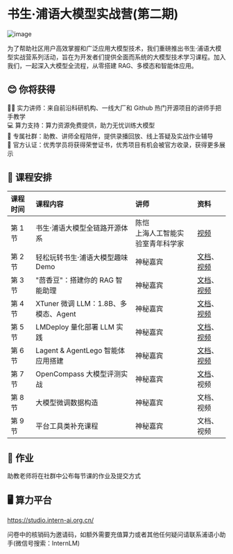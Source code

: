 # 书生·浦语大模型实战营(第二期)


![image](https://github.com/InternLM/Tutorial/assets/25839884/b15c1ce3-966e-4cd9-a425-db70d90218e0)


为了帮助社区用户高效掌握和广泛应用大模型技术，我们重磅推出书生·浦语大模型实战营系列活动，旨在为开发者们提供全面而系统的大模型技术学习课程。加入我们，一起深入大模型全流程，从零搭建 RAG、多模态和智能体应用。


## 😊 你将获得

👨‍🏫 实力讲师：来自前沿科研机构、一线大厂和 Github 热门开源项目的讲师手把手教学  
💻 算力支持：算力资源免费提供，助力无忧训练大模型  
💬 专属社群：助教、讲师全程陪伴，提供录播回放、线上答疑及实战作业辅导  
📜 官方认证：优秀学员将获得荣誉证书，优秀项目有机会被官方收录，获得更多展示  

## 📅 课程安排

|课程时间|课程内容|讲师|资料|
|:-----|:----|:----|:-----|
|第 1 节|书生·浦语大模型全链路开源体系 |陈恺 </br>上海人工智能实验室青年科学家|[视频](https://www.bilibili.com/video/BV1Vx421X72D/)|
|第 2 节|轻松玩转书生·浦语大模型趣味 Demo|神秘嘉宾| [文档](https://github.com/InternLM/Tutorial/blob/camp2/helloworld/hello_world.md)、[视频](https://www.bilibili.com/video/BV1AH4y1H78d/) |
|第 3 节|"茴香豆"：搭建你的 RAG 智能助理	|神秘嘉宾| [文档](./huixiangdou)、[视频](https://www.bilibili.com/video/BV1QA4m1F7t4)|
|第 4 节|XTuner 微调 LLM：1.8B、多模态、Agent	|神秘嘉宾| [文档](./xtuner)、[视频](https://www.bilibili.com/video/BV15m421j78d/) |
|第 5 节|LMDeploy 量化部署 LLM 实践 | 神秘嘉宾 | [文档](./lmdeploy/README.md)、[视频](https://www.bilibili.com/video/BV1tr421x75B/) |
|第 6 节|Lagent & AgentLego 智能体应用搭建	|神秘嘉宾| [文档](./agent/README.md)、[视频](https://www.bilibili.com/video/BV1Xt4217728/) |
|第 7 节|OpenCompass 大模型评测实战	|神秘嘉宾| [文档](opencompass/readme.md)、视频  |
|第 8 节|大模型微调数据构造	|神秘嘉宾| 文档、视频  |
|第 9 节|平台工具类补充课程	| 神秘嘉宾 | 文档、视频  |


## 📝 作业

助教老师将在社群中公布每节课的作业及提交方式

## 🖥️ 算力平台

https://studio.intern-ai.org.cn/

问卷中的核销码为邀请码，如额外需要充值算力或者其他任何疑问请联系浦语小助手(微信号搜索：InternLM)
